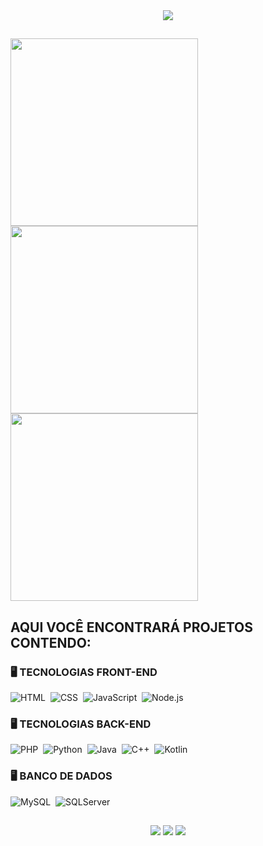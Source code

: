<div align="center">
<img src="https://readme-typing-svg.herokuapp.com/?lines=Hello%20World!;Eu%20sou%20Mariane%20Souza;Eu%20tenho%2019%20anos;Eu%20estudo%20Análise%20e%20Desenvolvimento%20de%20Sistemas;Bem-vindo%20ao%20meu%20GitHub!&font=Pacifico&center=true&width=650&height=120&color=1fe0bf&vCenter=true&size=45%22">
</div>


##
  <a href="#statistics">
    <img height="300em" src="https://github-readme-stats.vercel.app/api?username=MarianeBS&show_icons=true&theme=dark&include_all_commits=true&count_private=true&icon_color=34b1eb&title_color=34EBC9&text_color=ffffff"/>
   </a>
   <br>
  <a href="#statistics">
  <img height="300em" src="https://github-readme-stats.vercel.app/api/top-langs/?username=MarianeBS&layout=compact&langs_count=7&theme=dark&title_color=34EBC9"/>
  <img height="300em" src="https://github-readme-stats.vercel.app/api/top-langs/?username=MarianeBS&theme=blue-green"/>
      
  </a>

## AQUI VOCÊ ENCONTRARÁ PROJETOS CONTENDO:

### 🖥️ TECNOLOGIAS FRONT-END
![HTML](https://img.shields.io/badge/-HTML-05122A?style=flat&logo=HTML5)&nbsp;
![CSS](https://img.shields.io/badge/-CSS-05122A?style=flat&logo=CSS3&logoColor=1572B6)&nbsp;
![JavaScript](https://img.shields.io/badge/-JavaScript-05122A?style=flat&logo=javascript)&nbsp;
![Node.js](https://img.shields.io/badge/-Node.js-05122A?style=flat&logo=node.js)&nbsp;


### 🖥️ TECNOLOGIAS BACK-END
![PHP](https://img.shields.io/badge/-PHP-05122A?style=flat&logo=php&logoSize=amd)&nbsp;
![Python](https://img.shields.io/badge/-Python-05122A?style=flat&logo=Python)&nbsp;
![Java](https://img.shields.io/badge/-Java-05122A?style=flat&logo=oracle)&nbsp;
![C++](https://img.shields.io/badge/-C++-05122A?style=flat&logo=cplusplus)&nbsp;
![Kotlin](https://img.shields.io/badge/-Kotlin-05122A?style=flat&logo=kotlin)&nbsp;


### 🖥️ BANCO DE DADOS
![MySQL](https://img.shields.io/badge/-MySQL-05122A?style=flat&logo=mysql)&nbsp;
![SQLServer](https://img.shields.io/badge/-SQLServer-05122A?style=flat&logo=microsoftsqlserver)&nbsp;


##
  
<div align="center"> 
  <a href="https://discordapp.com/users/Mah_Soul#6475" target="_blank"><img src="https://img.shields.io/badge/Discord-7289DA?style=for-the-badge&logo=discord&logoColor=white&link=https://discordapp.com/users/Mah_Soul#6475" target="_blank"></a> 
  <a href = "mailto:mariane.souza030405@gmail.com"><img src="https://img.shields.io/badge/-Gmail-%23333?style=for-the-badge&logo=gmail&logoColor=white" target="_blank"></a>
  <a href="https://www.linkedin.com/in/marianesouza05" target="_blank"><img src="https://img.shields.io/badge/-LinkedIn-%230077B5?style=for-the-badge&logo=linkedin&logoColor=white" target="_blank"></a> 
</div>

##


